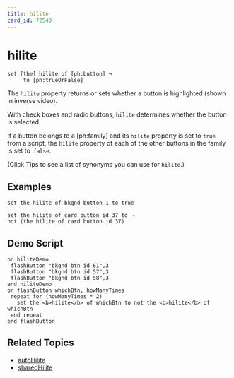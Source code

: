 ```yaml
---
title: hilite
card_id: 72540
---
```


# hilite

```
set [the] hilite of [ph:button] ¬
     to [ph:trueOrFalse]
```

The `hilite` property returns or sets whether a button is highlighted (shown in inverse video).  

With check boxes and radio buttons, `hilite` determines whether the button is selected.

If a button belongs to a [ph:family] and its `hilite` property is set to `true` from a script, the `hilite` property of each of the other buttons in the family is set to` false`.

(Click Tips to see a list of synonyms you can use for `hilite`.)

## Examples

```
set the hilite of bkgnd button 1 to true

set the hilite of card button id 37 to ¬
not (the hilite of card button id 37)
```

## Demo Script

```
on hiliteDemo
 flashButton "bkgnd btn id 61",3
 flashButton "bkgnd btn id 57",3
 flashButton "bkgnd btn id 58",3
end hiliteDemo
on flashButton whichBtn, howManyTimes
 repeat for (howManyTimes * 2)
   set the <b>hilite</b> of whichBtn to not the <b>hilite</b> of whichBtn
 end repeat
end flashButton
```

## Related Topics

* [autoHilite](/HyperTalkReference/properties/autoHilite)
* [sharedHilite](/HyperTalkReference/properties/sharedHilite)
